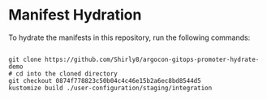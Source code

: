 
# Manifest Hydration

To hydrate the manifests in this repository, run the following commands:

```shell

git clone https://github.com/Shirly8/argocon-gitops-promoter-hydrate-demo
# cd into the cloned directory
git checkout 0874f778823c50b04c4c46e15b2a6ec8bd8544d5
kustomize build ./user-configuration/staging/integration
```